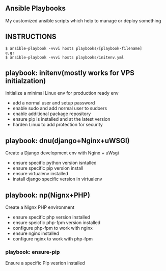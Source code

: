 ## Ansible Playbooks
My customized ansible scripts which help to manage or deploy something

## INSTRUCTIONS

    $ ansible-playbook -vvvi hosts playbooks/[playbook-filename]
    e,g:
    $ ansible-playbook -vvvi hosts playbooks/initenv.yml

## playbook: initenv(mostly works for VPS initialzation)
Initialize a minimal Linux env for production ready env
 - add a normal user and setup password
 - enable sudo and add normal user to sudoers
 - enable additional package repository
 - ensure pip is installed and at the latest version
 - harden Linux to add protection for security

## playbook: dnu(django+Nginx+uWSGI)
Create a Django development env with Nginx + uWsgi
- ensure specific python version isntalled
- ensure specific pip version install
- ensure virtualenv installed
- install django specific version in virtualenv

## playbook: np(Nignx+PHP)
Create a Nignx PHP environment
- ensure specific php version installed
- ensure speicfic php-fpm version installed
- configure php-fpm to work with nginx
- ensure nginx installed
- configure nginx to work with php-fpm

### playbook: ensure-pip
Ensure a specific Pip vesrion installed

